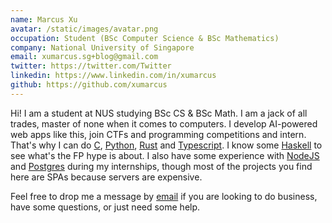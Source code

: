 ```yaml
---
name: Marcus Xu
avatar: /static/images/avatar.png
occupation: Student (BSc Computer Science & BSc Mathematics)
company: National University of Singapore
email: xumarcus.sg+blog@gmail.com
twitter: https://twitter.com/Twitter
linkedin: https://www.linkedin.com/in/xumarcus
github: https://github.com/xumarcus
---
```


Hi! I am a student at NUS studying BSc CS & BSc Math. I am a jack of all trades, master of none when it comes to computers. I develop AI-powered web apps like this, join CTFs and programming competitions and intern. That's why I can do [C](https://en.wikipedia.org/wiki/C_(programming_language)), [Python](https://www.python.org/), [Rust](https://www.rust-lang.org/) and [Typescript](https://www.typescriptlang.org/). I know some [Haskell](https://www.haskell.org/) to see what's the FP hype is about. I also have some experience with [NodeJS](https://nodejs.org/) and [Postgres](https://www.postgresql.org/) during my internships, though most of the projects you find here are SPAs because servers are expensive.

Feel free to drop me a message by [email](mailto:xumarcus.sg+blog@gmail.com) if you are looking to do business, have some questions, or just need some help.